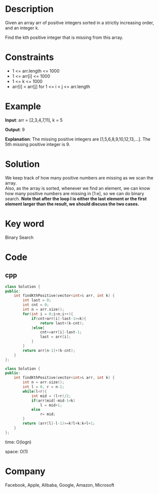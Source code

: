 # Description
Given an array arr of positive integers sorted in a strictly increasing order, and an integer k.

Find the kth positive integer that is missing from this array.


# Constraints
* 1 <= arr.length <= 1000
* 1 <= arr[i] <= 1000
* 1 <= k <= 1000
* arr[i] < arr[j] for 1 <= i < j <= arr.length


# Example
**Input**: arr = [2,3,4,7,11], k = 5


**Output**: 9

**Explanation**: The missing positive integers are [1,5,6,8,9,10,12,13,...]. The 5th missing positive integer is 9.



# Solution
We keep track of how many positive numbers are missing as we scan the array.  
Also, as the array is sorted, whenever we find an element, we can know how many positive numbers are missing in [1:e], so we can do binary search. **Note that after the loop l is either the last element or the first element larger than the result, we should discuss the two cases.**

# Key word
Binary Search

# Code

## cpp
```cpp
class Solution {
public:
    int findKthPositive(vector<int>& arr, int k) {
        int last = 0;
        int cnt = 0;
        int n = arr.size();
        for(int i = 0;i<n;i++){
            if(cnt+arr[i]-last-1>=k){
                return last+(k-cnt);
            }else{
                cnt+=arr[i]-last-1;
                last = arr[i];
            }
        }
        return arr[n-1]+(k-cnt);
    }
};

class Solution {
public:
    int findKthPositive(vector<int>& arr, int k) {
        int n = arr.size();
        int l = 0, r = n-1;
        while(l<r){
            int mid = (l+r)/2;
            if(arr[mid]-mid-1<k)
                l = mid+1;
            else
                r= mid;
        }
        return (arr[l]-l-1)>=k?l+k:k+l+1;
    }
};
```
time: O(logn)


space: O(1)

# Company
Facebook, Apple, Alibaba, Google, Amazon, Microsoft